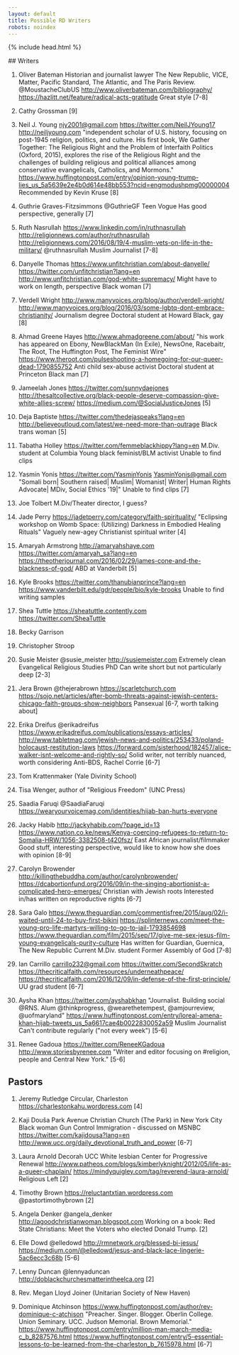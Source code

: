 ```yaml
---
layout: default
title: Possible RD Writers
robots: noindex
---
```

{% include head.html %}
<div class="content"> 
## Writers

1.	Oliver Bateman 
	Historian and journalist lawyer
	The New Republic, VICE, Matter, Pacific Standard, The Atlantic, and The Paris Review.
	@MoustacheClubUS
	http://www.oliverbateman.com/bibliography/
	https://hazlitt.net/feature/radical-acts-gratitude
	Great style
	[7-8]

2.	Cathy Grossman
	[9]

3.	Neil J. Young
	njy2001@gmail.com
	https://twitter.com/NeilJYoung17
	http://neiljyoung.com
	"independent scholar of U.S. history, focusing on post-1945 religion, politics, and culture. His first book, We Gather Together: The Religious Right and the Problem of Interfaith Politics (Oxford, 2015), explores the rise of the Religious Right and the challenges of building religious and political alliances among conservative evangelicals, Catholics, and Mormons."
	https://www.huffingtonpost.com/entry/opinion-young-trump-lies_us_5a5639e2e4b0d614e48bb553?ncid=engmodushpmg00000004
	Recommended by Kevin Kruse
	[8]

4.	Guthrie Graves-Fitzsimmons
	@GuthrieGF
	Teen Vogue
	Has good perspective, generally
	[7]

5.	Ruth Nasrullah
	https://www.linkedin.com/in/ruthnasrullah
	http://religionnews.com/author/ruthnasrullah
	http://religionnews.com/2016/08/19/4-muslim-vets-on-life-in-the-military/
	@ruthnasrullah
	Muslim
	Journalist
	[7-8]

6.	Danyelle Thomas
	https://www.unfitchristian.com/about-danyelle/
	https://twitter.com/unfitchristian?lang=en
	http://www.unfitchristian.com/god-white-supremacy/
	Might have to work on length, perspective
	Black woman
	[7]

7.	Verdell Wright
	http://www.manyvoices.org/blog/author/verdell-wright/
	http://www.manyvoices.org/blog/2016/03/some-lgbtq-dont-embrace-christianity/
	Journalism degree
	Doctoral student at Howard
	Black, gay
	[8]

8.	Ahmad Greene Hayes
	http://www.ahmadgreene.com/about/
	"his work has appeared on Ebony, NewBlackMan (In Exile), NewsOne, Racebaitr, The Root, The Huffington Post, The Feminist Wire"
	https://www.theroot.com/pulseshooting-a-homegoing-for-our-queer-dead-1790855752
	Anti child sex-abuse activist
	Doctoral student at Princeton
	Black man
	[7]

9.	Jameelah Jones
	https://twitter.com/sunnydaejones
	http://thesaltcollective.org/black-people-deserve-compassion-give-white-allies-screw/
	https://medium.com/@SocialJusticeJones
	[5]

10.	Deja Baptiste
	https://twitter.com/thedejaspeaks?lang=en
	http://believeoutloud.com/latest/we-need-more-than-outrage
	Black trans woman
	[5]

11.	Tabatha Holley
	https://twitter.com/femmeblackhippy?lang=en
	M.Div. student at Columbia
	Young black feminist/BLM activist
	Unable to find clips

12.	Yasmin Yonis
	https://twitter.com/YasminYonis
	YasminYonis@gmail.com
	"Somali born| Southern raised| Muslim| Womanist| Writer| Human Rights Advocate| MDiv, Social Ethics '19|"
	Unable to find clips
	[7]

13.	Joe Tolbert
	M.Div/Theater director, I guess?

14.	Jade Perry
	https://jadetperry.com/category/faith-spirituality/
	"Eclipsing workshop on Womb Space: (Utilizing) Darkness in Embodied Healing Rituals"
	Vaguely new-agey Christianist spiritual writer
	[4]

15.	Amaryah Armstrong
	http://amaryahshaye.com
	https://twitter.com/amaryah_sa?lang=en
	https://theotherjournal.com/2016/02/29/james-cone-and-the-blackness-of-god/
	ABD at Vanderbilt
	[5]

16.	Kyle Brooks
	https://twitter.com/thanubianprince?lang=en
	https://www.vanderbilt.edu/gdr/people/bio/kyle-brooks
	Unable to find writing samples

17.	Shea Tuttle
	https://sheatuttle.contently.com
	https://twitter.com/SheaTuttle

18.	Becky Garrison

19. Christopher Stroop

20.	Susie Meister
	@susie_meister
	http://susiemeister.com
	Extremely clean Evangelical 
	Religious Studies PhD
	Can write short but not particularly deep
	[2-3]

21.	Jera Brown
	@thejerabrown
	https://scarletchurch.com
	https://sojo.net/articles/after-bomb-threats-against-jewish-centers-chicago-faith-groups-show-neighbors
	Pansexual
	[6-7, worth talking about]

22.	Erika Dreifus
	@erikadreifus
	https://www.erikadreifus.com/publications/essays-articles/
	http://www.tabletmag.com/jewish-news-and-politics/253433/poland-holocaust-restitution-laws
	https://forward.com/sisterhood/182457/alice-walker-isnt-welcome-and-rightly-so/
	Solid writer, not terribly nuanced, worth considering
	Anti-BDS, Rachel Corrie
	[6-7]

23.	Tom Krattenmaker (Yale Divinity School)

24.	Tisa Wenger, author of "Religious Freedom" (UNC Press)

25.	Saadia Faruqi
	@SaadiaFaruqi
	https://wearyourvoicemag.com/identities/hijab-ban-hurts-everyone

26. Jacky Habib
	http://jackyhabib.com/?page_id=13
	https://www.nation.co.ke/news/Kenya-coercing-refugees-to-return-to-Somalia-HRW/1056-3382508-t420fsz/
	East African journalist/filmmaker
	Good stuff, interesting perspective, would like to know how she does with opinion
	[8-9]

27.	Carolyn Browender
	http://killingthebuddha.com/author/carolynbrowender/
	https://dcabortionfund.org/2016/09/in-the-singing-abortionist-a-complicated-hero-emerges/
	Christian with Jewish roots
	Interested in/has written on reproductive rights
	[6-7]

28.	Sara Galo
	https://www.theguardian.com/commentisfree/2015/aug/02/i-waited-until-24-to-buy-first-bikini
	https://splinternews.com/meet-the-young-pro-life-martyrs-willing-to-go-to-jail-1793854698
	https://www.theguardian.com/film/2015/sep/17/give-me-sex-jesus-film-young-evangelicals-purity-culture
	Has written for Guardian, Guernica, The New Republic
	Current M.Div. student
	Former Assembly of God
	[7-8]

29.	Ian Carrillo
	carrillo232@gmail.com
	https://twitter.com/SecondSkratch
	https://thecriticalfaith.com/resources/underneathpeace/
	https://thecriticalfaith.com/2016/12/09/in-defense-of-the-first-principle/
	UU grad student
	[6-7]

30. Aysha Khan
	https://twitter.com/ayshabkhan
	"Journalist. Building social @RNS. Alum @thinkprogress, @wearethetempest, @amjourreview, @uofmaryland"
	https://www.huffingtonpost.com/entry/loreal-amena-khan-hijab-tweets_us_5a6617cae4b0022830052a59
	Muslim Journalist
	Can't contribute regularly ("not every week")
	[5-6]

31. Renee Gadoua
	https://twitter.com/ReneeKGadoua
	http://www.storiesbyrenee.com
	"Writer and editor focusing on #religion, people and Central New York."
	[5-6]

## Pastors
1. 	Jeremy Rutledge
	Circular, Charleston
	https://charlestonkahu.wordpress.com
	[4]

2.	Kaji Douša
	Park Avenue Christian Church (The Park) in New York City
	Black woman
	Gun Control
	Immigration - discussed on MSNBC
	https://twitter.com/kajidousa?lang=en
	http://www.ucc.org/daily_devotional_truth_and_power
	[6-7]

3.	Laura Arnold
	Decorah UCC
	White lesbian
	Center for Progressive Renewal
	http://www.patheos.com/blogs/kimberlyknight/2012/05/life-as-a-queer-chaplain/
	https://mindyquigley.com/tag/reverend-laura-arnold/
	Religious Left
	[2]

4. 	Timothy Brown
	https://reluctantxtian.wordpress.com
	@pastortimothybrown
	[2]

5.	Angela Denker
	@angela_denker
	http://agoodchristianwoman.blogspot.com
	Working on a book: Red State Christians: Meet the Voters who elected Donald Trump.
	[2]

6.	Elle Dowd
	@elledowd
	http://rmnetwork.org/blessed-bi-jesus/
	https://medium.com/@elledowd/jesus-and-black-lace-lingerie-5ac6ecc3c68b
	[5-6]

7.	Lenny Duncan
	@lennyaduncan
	http://doblackchurchesmatterintheelca.org
	[2]

8.	Rev. Megan Lloyd Joiner (Unitarian Society of New Haven)

9. 	Dominique Atchinson
	https://www.huffingtonpost.com/author/rev-dominique-c-atchison
	"Preacher. Singer. Blogger. Oberlin College. Union Seminary. UCC. Judson Memorial. Brown Memorial."
	https://www.huffingtonpost.com/entry/million-man-march-media-c_b_8287576.html
	https://www.huffingtonpost.com/entry/5-essential-lessons-to-be-learned-from-the-charleston_b_7615978.html
	[6-7]	
	</div>
